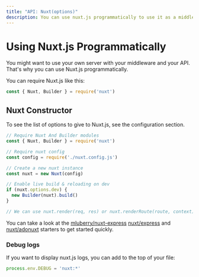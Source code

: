 ```yaml
---
title: "API: Nuxt(options)"
description: You can use nuxt.js programmatically to use it as a middleware giving you the freedom of creating your own server for rendering your web applications.
---
```


# Using Nuxt.js Programmatically

You might want to use your own server with your middleware and your API. That's why you can use Nuxt.js programmatically.

You can require Nuxt.js like this:
```js
const { Nuxt, Builder } = require('nuxt')
```

## Nuxt Constructor

To see the list of options to give to Nuxt.js, see the configuration section.

```js
// Require Nuxt And Builder modules
const { Nuxt, Builder } = require('nuxt')

// Require nuxt config
const config = require('./nuxt.config.js')

// Create a new nuxt instance
const nuxt = new Nuxt(config)

// Enable live build & reloading on dev
if (nuxt.options.dev) {
  new Builder(nuxt).build()
}

// We can use nuxt.render(req, res) or nuxt.renderRoute(route, context)
```

You can take a look at the [mluberry/nuxt-express](https://github.com/mluberry/nuxt-express) [nuxt/express](https://github.com/nuxt/express) and [nuxt/adonuxt](https://github.com/nuxt/adonuxt) starters to get started quickly.

### Debug logs

If you want to display nuxt.js logs, you can add to the top of your file:

```js
process.env.DEBUG = 'nuxt:*'
```
